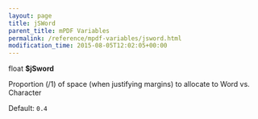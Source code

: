 ```yaml
---
layout: page
title: jSWord
parent_title: mPDF Variables
permalink: /reference/mpdf-variables/jsword.html
modification_time: 2015-08-05T12:02:05+00:00
---
```


float **$jSword**

Proportion (/1) of space (when justifying margins) to allocate to Word vs. Character

Default: `0.4`